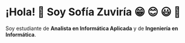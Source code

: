 # ¡Hola! 👋 Soy Sofía Zuviría :grin: :blush: :smiley: :woman:

Soy estudiante de **Analista en Informática Aplicada** y de **Ingeniería en Informática**.


<!--
**szuviria/szuviria** is a ✨ _special_ ✨ repository because its `README.md` (this file) appears on your GitHub profile.

Here are some ideas to get you started:

- 🔭 I’m currently working on ...
- 🌱 I’m currently learning ...
- 👯 I’m looking to collaborate on ...
- 🤔 I’m looking for help with ...
- 💬 Ask me about ...
- 📫 How to reach me: ...
- 😄 Pronouns: ...
- ⚡ Fun fact: ...
-->
